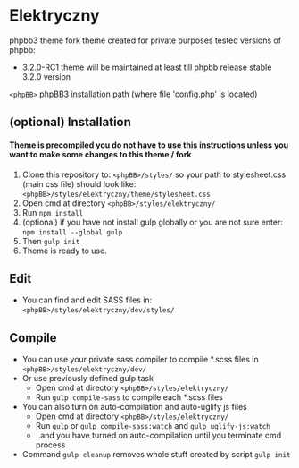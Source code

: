# Elektryczny

phpbb3 theme fork
theme created for private purposes
tested versions of phpbb:
- 3.2.0-RC1
theme will be maintained at least till phpbb release stable 3.2.0 version

`<phpBB>` phpBB3 installation path (where file 'config.php' is located)

## (optional) Installation

#### Theme is precompiled you do not have to use this instructions unless you want to make some changes to this theme / fork

1. Clone this repository to:
	`<phpBB>/styles/`
	so your path to stylesheet.css (main css file) should look like:
	`<phpBB>/styles/elektryczny/theme/stylesheet.css`
2. Open cmd at directory
	`<phpBB>/styles/elektryczny/` 
3. Run
	`npm install`
4. (optional) if you have not install gulp globally or you are not sure enter:
	`npm install --global gulp`
5. Then
	`gulp init`
6. Theme is ready to use.

## Edit

- You can find and edit SASS files in:
	`<phpBB>/styles/elektryczny/dev/styles/`
	
## Compile

- You can use your private sass compiler to compile *.scss files in 
	`<phpBB>/styles/elektryczny/dev/`
- Or use previously defined gulp task
	- Open cmd at directory
		`<phpBB>/styles/elektryczny/`
	- Run `gulp compile-sass` to compile each *.scss files
- You can also turn on auto-compilation and auto-uglify js files
	- Open cmd at directory
		`<phpBB>/styles/elektryczny/`
	- Run `gulp` or `gulp compile-sass:watch` and `gulp uglify-js:watch`
	- ..and you have turned on auto-compilation until you terminate cmd process
- Command `gulp cleanup` removes whole stuff created by script `gulp init`
